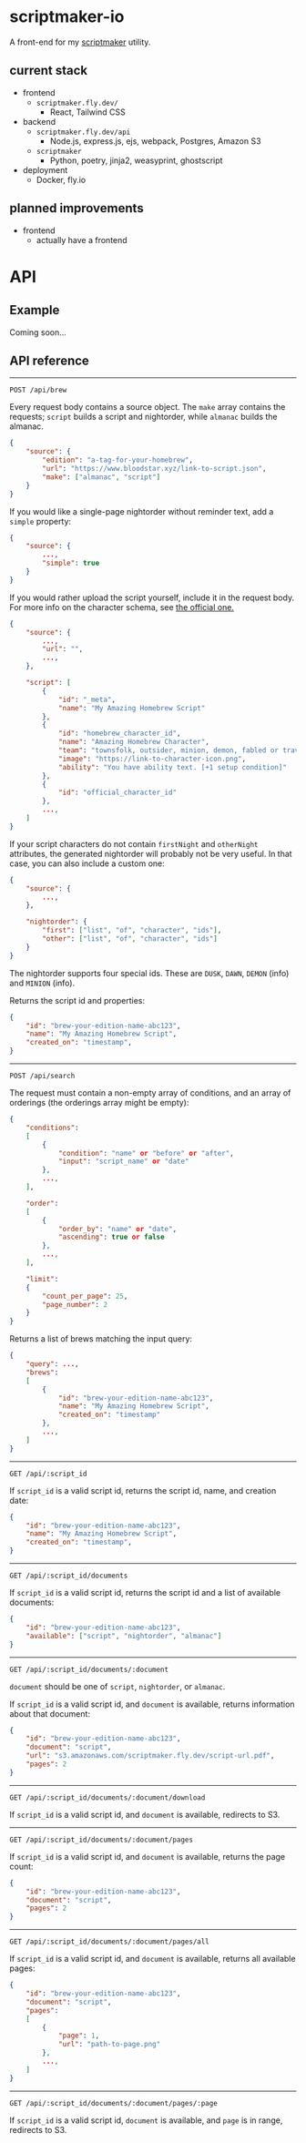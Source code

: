 # scriptmaker-io

A front-end for my [scriptmaker](https://github.com/rsarvar1a/scriptmaker) utility.

## current stack

- frontend
    - `scriptmaker.fly.dev/`
        - React, Tailwind CSS
- backend
    - `scriptmaker.fly.dev/api`
        - Node.js, express.js, ejs, webpack, Postgres, Amazon S3
    - `scriptmaker`
        - Python, poetry, jinja2, weasyprint, ghostscript
- deployment
    - Docker, fly.io

## planned improvements

- frontend
    - actually have a frontend

# API

## Example

Coming soon...

## API reference

***

```http
POST /api/brew
```

Every request body contains a source object. The `make` array contains the requests; `script` builds a script and nightorder, while `almanac` builds the almanac.

```json
{
    "source": {
        "edition": "a-tag-for-your-homebrew",
        "url": "https://www.bloodstar.xyz/link-to-script.json",
        "make": ["almanac", "script"]
    }
}
```

If you would like a single-page nightorder without reminder text, add a `simple` property:

```json
{
    "source": {
        ...,
        "simple": true
    }
}
```

If you would rather upload the script yourself, include it in the request body. For more info on the character schema, see [the official one.](https://github.com/ThePandemoniumInstitute/botc-release)

```json
{
    "source": {
        ...,
        "url": "",
        ...,
    },

    "script": [
        {
            "id": "_meta",
            "name": "My Amazing Homebrew Script"
        },
        {
            "id": "homebrew_character_id",
            "name": "Amazing Homebrew Character",
            "team": "townsfolk, outsider, minion, demon, fabled or traveler",
            "image": "https://link-to-character-icon.png",
            "ability": "You have ability text. [+1 setup condition]"
        },
        {
            "id": "official_character_id"
        },
        ...,
    ]
}
```

If your script characters do not contain `firstNight` and `otherNight` attributes, the generated
nightorder will probably not be very useful. In that case, you can also include a custom one:

```json
{
    "source": {
        ...,
    },

    "nightorder": {
        "first": ["list", "of", "character", "ids"],
        "other": ["list", "of", "character", "ids"]
    }
}
```

The nightorder supports four special ids. These are `DUSK`, `DAWN`, `DEMON` (info) and `MINION` (info).

Returns the script id and properties:
```json
{
    "id": "brew-your-edition-name-abc123",
    "name": "My Amazing Homebrew Script",
    "created_on": "timestamp",
}
```

***

```http
POST /api/search
```

The request must contain a non-empty array of conditions, and an array of orderings (the orderings array might be empty):
```json
{
    "conditions":
    [
        {
            "condition": "name" or "before" or "after",
            "input": "script_name" or "date"
        },
        ...,
    ],

    "order":
    [
        {
            "order_by": "name" or "date",
            "ascending": true or false
        },
        ...,
    ],

    "limit":
    {
        "count_per_page": 25,
        "page_number": 2
    }
}
```

Returns a list of brews matching the input query:
```json
{
    "query": ...,
    "brews": 
    [
        {
            "id": "brew-your-edition-name-abc123",
            "name": "My Amazing Homebrew Script",
            "created_on": "timestamp"
        },
        ...,
    ]
}
```

***

```http
GET /api/:script_id
```

If `script_id` is a valid script id, returns the script id, name, and creation date:
```json
{
    "id": "brew-your-edition-name-abc123",
    "name": "My Amazing Homebrew Script",
    "created_on": "timestamp",
}
```

***

```http
GET /api/:script_id/documents
```

If `script_id` is a valid script id, returns the script id and a list of available documents:
```json
{
    "id": "brew-your-edition-name-abc123",
    "available": ["script", "nightorder", "almanac"]
}
```

***

```http
GET /api/:script_id/documents/:document
```

`document` should be one of `script`, `nightorder`, or `almanac`.

If `script_id` is a valid script id, and `document` is available, returns information about that document:

```json
{
    "id": "brew-your-edition-name-abc123",
    "document": "script",
    "url": "s3.amazonaws.com/scriptmaker.fly.dev/script-url.pdf",
    "pages": 2
}
```

***

```http
GET /api/:script_id/documents/:document/download
```

If `script_id` is a valid script id, and `document` is available, redirects to S3.

***

```http
GET /api/:script_id/documents/:document/pages
```

If `script_id` is a valid script id, and `document` is available, returns the page count:
```json
{
    "id": "brew-your-edition-name-abc123",
    "document": "script",
    "pages": 2
}
```

***

```http
GET /api/:script_id/documents/:document/pages/all
```

If `script_id` is a valid script id, and `document` is available, returns all available pages:
```json
{
    "id": "brew-your-edition-name-abc123",
    "document": "script",
    "pages": 
    [
        {
            "page": 1,
            "url": "path-to-page.png"
        },
        ...,
    ]
}
```

***

```http
GET /api/:script_id/documents/:document/pages/:page
```

If `script_id` is a valid script id, `document` is available, and `page` is in range, redirects to S3.